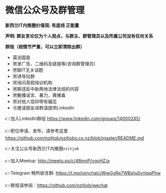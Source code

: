 # 微信公众号及群管理
**新西兰IT内推圈价值观: 有底线 正能量**

**声明: 群友言论仅为个人观点，与群主、群管理员以及所属公司没有任何关系**

**群规（视情节严重，可以立即清除出群）**
* 莫谈国是 
* 🈲发广告、二维码及链接等(咨询群管理员)
* 🈲聊IT无关话题
* 🈲诱导拉群
* 🈲询问真假培训机构
* 🈲聊违反中新两地法律法规的内容
* 🈲散播谣言、暴力，黄赌毒
* 🈲对他人信仰带有偏见
* 🉑邀请朋友进群请提供LinkedIn

👉加入LinkedIn群组 https://www.linkedin.com/groups/14000245/

👉职位申请、发布，请参考这里
https://github.com/nzitjob/nzitjobs.co.nz/blob/master/README.md

👉关注公众号新西兰IT内推圈`nzitjob`

👉加入Meetup: http://meetu.ps/c/48mnP/vgvHZ/a

👉Telegram 畅所欲言群: https://t.me/joinchat/JWwGgRe7WBa1u0ynlqqPhw

👉群规请参阅：https://github.com/nzitjob/wechat
